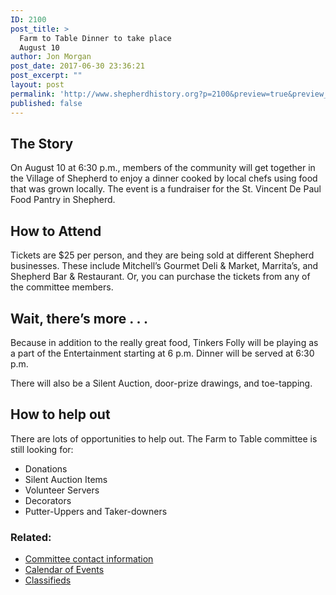 ```yaml
---
ID: 2100
post_title: >
  Farm to Table Dinner to take place
  August 10
author: Jon Morgan
post_date: 2017-06-30 23:36:21
post_excerpt: ""
layout: post
permalink: 'http://www.shepherdhistory.org?p=2100&preview=true&preview_id=2100'
published: false
---
```

<h2>The Story</h2>
<p>On August 10 at 6:30 p.m., members of the community will get together in the Village of Shepherd to enjoy a dinner cooked by local chefs using food that was grown locally. The event is a fundraiser for the St. Vincent De Paul Food Pantry in Shepherd.</p>
<h2>How to Attend</h2>
<p>Tickets are $25 per person, and they are being sold at different Shepherd businesses. These include Mitchell’s Gourmet Deli & Market, Marrita’s, and Shepherd Bar & Restaurant. Or, you can purchase the tickets from any of the committee members.</p>
<h2>Wait, there’s more . . .</h2>
<p>Because in addition to the really great food, Tinkers Folly will be playing as a part of the Entertainment starting at 6 p.m. Dinner will be served at 6:30 p.m.</p>
<p>There will also be a Silent Auction, door-prize drawings, and toe-tapping.</p>
<h2>How to help out</h2>
<p>There are lots of opportunities to help out. The Farm to Table committee is still looking for:</p>
<ul>
<li>Donations</li>
<li>Silent Auction Items</li>
<li>Volunteer Servers</li>
<li>Decorators</li>
<li>Putter-Uppers and Taker-downers</li>
</ul>
<h3>Related:</h3>
<ul>
<li><a href="http://www.shepherdhistory.org/shepherd-business-directory/organization/Shepherd+Community+Farm+to+Table/">Committee contact information</a></li>
<li><a href="http://www.shepherdhistory.org/events/list/">Calendar of Events</a></li>
<li><a href="http://www.shepherdhistory.org/adverts/">Classifieds</a></li>
</ul>
<p></p>